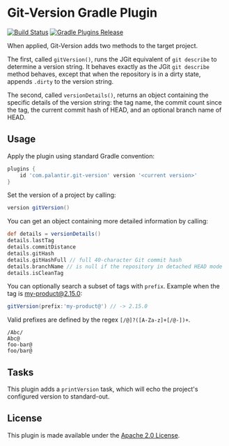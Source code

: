 Git-Version Gradle Plugin
=========================
[![Build Status](https://circleci.com/gh/palantir/gradle-git-version.svg?style=shield)](https://circleci.com/gh/palantir/gradle-git-version)
[![Gradle Plugins Release](https://img.shields.io/github/release/palantir/gradle-git-version.svg)](https://plugins.gradle.org/plugin/com.palantir.git-version)

When applied, Git-Version adds two methods to the target project.

The first, called `gitVersion()`, runs the JGit equivalent of `git describe` to determine a version string.
It behaves exactly as the JGit `git describe` method behaves, except that when the repository is in a dirty
state, appends `.dirty` to the version string.

The second, called `versionDetails()`, returns an object containing the specific details of the version string:
the tag name, the commit count since the tag, the current commit hash of HEAD, and an optional branch name of HEAD.

Usage
-----
Apply the plugin using standard Gradle convention:

```groovy
plugins {
    id 'com.palantir.git-version' version '<current version>'
}
```

Set the version of a project by calling:

```groovy
version gitVersion()
```

You can get an object containing more detailed information by calling:

```groovy
def details = versionDetails()
details.lastTag
details.commitDistance
details.gitHash
details.gitHashFull // full 40-character Git commit hash
details.branchName // is null if the repository in detached HEAD mode
details.isCleanTag
```

You can optionally search a subset of tags with `prefix`. Example when the tag is my-product@2.15.0:

```groovy
gitVersion(prefix:'my-product@') // -> 2.15.0
```

Valid prefixes are defined by the regex `[/@]?([A-Za-z]+[/@-])+`.
```
/Abc/
Abc@
foo-bar@
foo/bar@
```

Tasks
-----
This plugin adds a `printVersion` task, which will echo the project's configured version
to standard-out.

License
-------
This plugin is made available under the [Apache 2.0 License](http://www.apache.org/licenses/LICENSE-2.0).
